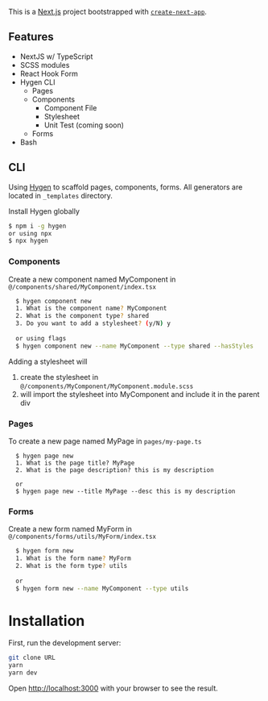 This is a [Next.js](https://nextjs.org/) project bootstrapped with [`create-next-app`](https://github.com/vercel/next.js/tree/canary/packages/create-next-app).

## Features

- NextJS w/ TypeScript
- SCSS modules
- React Hook Form
- Hygen CLI
  - Pages
  - Components
    - Component File
    - Stylesheet
    - Unit Test (coming soon)
  - Forms
- Bash

## CLI
Using [Hygen](https://www.hygen.io/) to scaffold pages, components, forms. All generators are located in `_templates` directory.

Install Hygen globally
```bash
$ npm i -g hygen
or using npx
$ npx hygen
```

### Components
Create a new component named MyComponent in `@/components/shared/MyComponent/index.tsx`
```bash
  $ hygen component new
  1. What is the component name? MyComponent
  2. What is the component type? shared
  3. Do you want to add a stylesheet? (y/N) y
  
  or using flags
  $ hygen component new --name MyComponent --type shared --hasStyles
```

Adding a stylesheet will 
1. create the stylesheet in `@/components/MyComponent/MyComponent.module.scss`
2. will import the stylesheet into MyComponent and include it in the parent div

### Pages
To create a new page named MyPage in `pages/my-page.ts`
```
  $ hygen page new
  1. What is the page title? MyPage
  2. What is the page description? this is my description
  
  or
  $ hygen page new --title MyPage --desc this is my description
```

### Forms
Create a new form named MyForm in `@/components/forms/utils/MyForm/index.tsx`
```bash
  $ hygen form new
  1. What is the form name? MyForm
  2. What is the form type? utils
  
  or
  $ hygen form new --name MyComponent --type utils
```

# Installation

First, run the development server:

```bash
git clone URL
yarn
yarn dev
```
Open [http://localhost:3000](http://localhost:3000) with your browser to see the result.